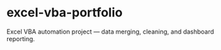 # excel-vba-portfolio
Excel VBA automation project — data merging, cleaning, and dashboard reporting.

